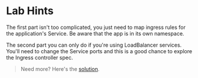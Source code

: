 # Lab Hints

The first part isn't too complicated, you just need to map ingress rules for the application's Service. Be aware that the app is in its own namespace. 

The second part you can only do if you're using LoadBalancer services. You'll need to change the Service ports and this is a good chance to explore the Ingress controller spec.

> Need more? Here's the [solution](solution.md).